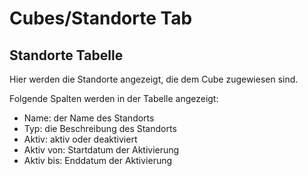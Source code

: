 # Cubes/Standorte Tab

<ImageCaption
    src="/cubes-standorte-tab/grafik.png"
    alt="Übersicht Standorte Tabelle"
    caption="Übersicht Standorte Tabelle"
/>

## Standorte Tabelle

Hier werden die Standorte angezeigt, die dem Cube zugewiesen sind.

Folgende Spalten werden in der Tabelle angezeigt:

- Name: der Name des Standorts
- Typ: die Beschreibung des Standorts
- Aktiv: aktiv oder deaktiviert
- Aktiv von: Startdatum der Aktivierung
- Aktiv bis: Enddatum der Aktivierung
